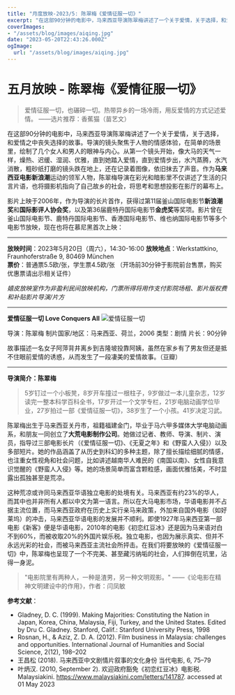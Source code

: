 ```yaml
---
title: "月度放映-2023/5: 陈翠梅《爱情征服一切》"
excerpt: "在这部90分钟的电影中，马来西亚导演陈翠梅讲述了一个关于爱情，关于选择，和爱情之中丧失选择的故事。"
coverImages:
- "/assets/blog/images/aiqing.jpg"
date: "2023-05-20T22:43:26.000Z"
ogImage:
  url: "/assets/blog/images/aiqing.jpg"
---
```


# 五月放映 - 陈翠梅《爱情征服一切》

> 爱情征服一切，也碾碎一切。热带异乡的一场冷雨，用反爱情的方式记述爱情。
> ——选片推荐：香蕉猫（苗艺文）

在这部90分钟的电影中，马来西亚导演陈翠梅讲述了一个关于爱情，关于选择，和爱情之中丧失选择的故事。导演的镜头聚焦于人物的情感体验，在简单的场景里，绘制了几个女人和男人的眼神与内心。从第一个镜头开始，像大马的天气一样，燥热、迟缓、湿润、优雅，直到她踏入爱情，直到爱情步出，水汽蒸腾，水汽消散，粗砂纸打磨的镜头跌在地上，还在记录着图像，依旧抹去了声音。作为**马来西亚电影新浪潮**运动的领军人物，陈翠梅导演在彩光和暗影里不仅讲述了生活的只言片语，也将摄影机指向了自己故乡的社会，将思考和思想投影在影厅的幕布上。

影片上映于2006年，作为导演的长片首作，获得过第11届釜山国际电影节**新浪潮奖**和**国际影评人协会奖**，以及第36届鹿特丹国际电影节**金虎奖**等奖项。影片曾在釜山国际电影节、鹿特丹国际电影节、香港国际电影节、维也纳国际电影节等多个电影节放映，现在也将在慕尼黑首次上映：

---

**放映时间**：2023年5月20日（周六），14:30-16:00
**放映地点**：Werkstattkino, Fraunhoferstraße 9, 80469 München  
**票价**：普通票5.5欧/张，学生票4.5欧/张
（开场前30分钟于影院前台售票，购买优惠票请出示相关证件）

*嬉皮放映室作为非盈利民间放映机构，门票所得将用作支付影院场租、影片版权费和补贴影片导演/片方*

---

**爱情征服一切 Love Conquers All**
![爱情征服一切](/assets/blog/images/aiqing.jpg)

导演：陈翠梅
制片国家/地区：马来西亚、荷兰，2006
类型：剧情
片长：90分钟

故事描述一名女子阿萍背井离乡到吉隆坡投靠阿姨，虽然在家乡有了男友但还是抵不住眼前爱情的诱惑，从而发生了一段凄美的爱情故事。（豆瓣）

---

**导演简介：陈翠梅**

> 5岁钉过一个小板凳，8岁开车撞过一根柱子，9岁做过一本儿童杂志，12岁读完一整本科学百科全书，17岁开过一个文学专栏，21岁电脑动画学位毕业，27岁拍过一部《爱情征服一切》，38岁生了一个小孩。41岁决定习武。

陈翠梅出生于马来西亚关丹市，祖籍福建金门，毕业于马六甲多媒体大学电脑动画系，和朋友一同创立了**大荒电影制作公司**。她做过记者、教师、导演、制片、演员，指导过三部电影长片（《爱情征服一切》、《无夏之年》和《野蛮人入侵》）以及多部短片。她的作品涵盖了从历史到科幻的多种主题，除了擅长描绘细腻的情感，也注重女性视角和社会问题，比如讲述越南华人难民的《南国以南》、女性自我意识觉醒的《野蛮人入侵》等。她的场景简单而富含颗粒感，画面优雅恬美，不时显露出孤独甚至是荒凉。

这种荒凉或许同马来西亚华语独立电影的处境有关。马来西亚有约23%的华人，而其中也并非所有人都以中文为第一语言。所以在大马电影市场，华语电影并不占据主流位置，而马来西亚政府在历史上实行亲马来政策，外加来自国外电影（如好莱坞）的冲击，马来西亚华语电影的发展并不顺利。即使1927年马来西亚第一部电影《新客》便是华语电影，2010年的电影《初恋红豆冰》还是因为马来语对白不到60%，而被收取20%的外国片娱乐税。独立电影，也因为展示真实、但并不永远光彩的社会，而被马来西亚主流社会所抨击。在我们将要放映的《爱情征服一切》中，陈翠梅也呈现了一个不完美、甚至藏污纳垢的社会，人们摔倒在坑里，沾得一身泥。

> "电影院里有两种人，一种是渣男，另一种文明观影。"
> ——《论电影在精神文明建设中的作用》，作者：闫凤敏

**参考文献**：

* Gladney, D. C. (1999). Making Majorities: Constituting the Nation in Japan, Korea, China, Malaysia, Fiji, Turkey, and the United States. Edited by Dru C. Gladney. Stanford, Calif.: Stanford University Press, 1998
* Rosnan, H., & Aziz, Z. D. A. (2012). Film business in Malaysia: challenges and opportunities. International Journal of Humanities and Social Science, 2(12), 198–202
* 王昌松 (2018). 马来西亚中文剧情片叙事的文化身份 当代电影, 6, 75–79
* 叶炳汉. (2010, September 2). 欢迎政府豁免《初恋红豆冰》电影税. Malaysiakini. https://www.malaysiakini.com/letters/141787. accessed at 01 May 2023
